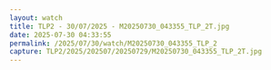 ```yaml
---
layout: watch
title: TLP2 - 30/07/2025 - M20250730_043355_TLP_2T.jpg
date: 2025-07-30 04:33:55
permalink: /2025/07/30/watch/M20250730_043355_TLP_2
capture: TLP2/2025/202507/20250729/M20250730_043355_TLP_2T.jpg
---
```

